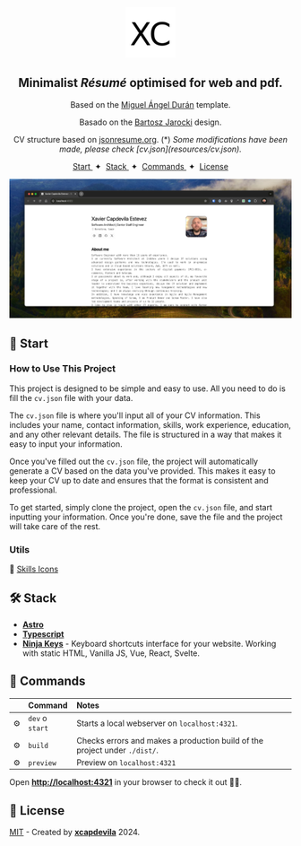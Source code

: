 <div align="center">

<img src="./resources/logo.jpg" height="90px" width="auto" /> 

<h2>
    Minimalist <em>Résumé</em> optimised for web and pdf.
</h2>

<p>
Based on the <a href="https://github.com/midudev/minimalist-portfolio-json">Miguel Ángel Durán</a> template.
</p>

<p>
Basado on the <a href="https://github.com/BartoszJarocki/cv">Bartosz Jarocki</a> design.
</p>

<p>
CV structure based on <a href="https://jsonresume.org/schema/">jsonresume.org</a>. (*) <em>Some modifications have been made, please check [cv.json](resources/cv.json).</em>
</p>

</div>

<div align="center">
    <a href="#-start">
        Start
    </a>
    <span>&nbsp;✦&nbsp;</span>
    <a href="#️-stack">
        Stack
    </a>
    <span>&nbsp;✦&nbsp;</span>
    <a href="#-commands">
        Commands
    </a>
    <span>&nbsp;✦&nbsp;</span>
    <a href="#-license">
        License
    </a> 
</div>

<p></p>

<img src="./resources/screenshot.jpg"></img>

## 🚀 Start

### How to Use This Project

This project is designed to be simple and easy to use. All you need to do is fill the `cv.json` file with your data. 

The `cv.json` file is where you'll input all of your CV information. This includes your name, contact information, skills, work experience, education, and any other relevant details. The file is structured in a way that makes it easy to input your information. 

Once you've filled out the `cv.json` file, the project will automatically generate a CV based on the data you've provided. This makes it easy to keep your CV up to date and ensures that the format is consistent and professional.

To get started, simply clone the project, open the `cv.json` file, and start inputting your information. Once you're done, save the file and the project will take care of the rest.

### Utils

🎨 [Skills Icons](https://icon-sets.iconify.design/foundation/?license=MIT)

## 🛠️ Stack

- [**Astro**](https://astro.build/)
- [**Typescript**](https://www.typescriptlang.org/)
- [**Ninja Keys**](https://github.com/ssleptsov/ninja-keys) - Keyboard shortcuts interface for your website. Working with static HTML, Vanilla JS, Vue, React, Svelte.

## 🧞 Commands

|     | Command          | Notes                                        |
| :-- | :--------------- | :-------------------------------------------- |
| ⚙️  | `dev` o `start` | Starts a local webserver on `localhost:4321`.  |
| ⚙️  | `build`          | Checks errors and makes a production build of the project under `./dist/`.      |
| ⚙️  | `preview`        | Preview on `localhost:4321` |

Open [**http://localhost:4321**](http://localhost:4321/) in your browser to check it out 🕵🏻.

## 🔑 License

[MIT](LICENSE.txt) - Created by [**xcapdevila**](https://xcapdevila.github.io/) 2024.
